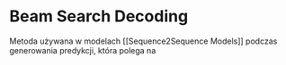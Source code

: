 # Beam Search Decoding

Metoda używana w modelach [[Sequence2Sequence Models]] podczas generowania predykcji, która polega na 
